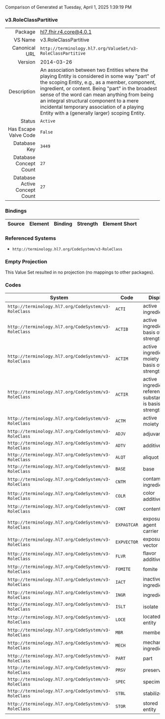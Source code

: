 Comparison of 
Generated at Tuesday, April 1, 2025 1:39:19 PM

### v3.RoleClassPartitive

|      |     |
| ---: | --- |
| Package | hl7.fhir.r4.core@4.0.1 |
| VS Name | v3.RoleClassPartitive |
| Canonical URL | `http://terminology.hl7.org/ValueSet/v3-RoleClassPartitive` |
| Version | 2014-03-26 |
| Description | An association between two Entities where the playing Entity is considered in some way "part" of the scoping Entity, e.g., as a member, component, ingredient, or content. Being "part" in the broadest sense of the word can mean anything from being an integral structural component to a mere incidental temporary association of a playing Entity with a (generally larger) scoping Entity. |
| Status | `Active` |
| Has Escape Valve Code | `False` |
| Database Key | `3449` |
| Database Concept Count | `27` |
| Database Active Concept Count | `27` |
### Bindings

| Source | Element | Binding | Strength | Element Short |
| ------ | ------- | ------- | -------- | ------------- |

### Referenced Systems

* `http://terminology.hl7.org/CodeSystem/v3-RoleClass`
### Empty Projection

This Value Set resulted in no projection (no mappings to other packages).

### Codes

| System | Code | Display |
| ------ | ---- | ------- |
| `http://terminology.hl7.org/CodeSystem/v3-RoleClass` | `ACTI` | active ingredient |
| `http://terminology.hl7.org/CodeSystem/v3-RoleClass` | `ACTIB` | active ingredient - basis of strength |
| `http://terminology.hl7.org/CodeSystem/v3-RoleClass` | `ACTIM` | active ingredient - moiety is basis of strength |
| `http://terminology.hl7.org/CodeSystem/v3-RoleClass` | `ACTIR` | active ingredient - reference substance is basis of strength |
| `http://terminology.hl7.org/CodeSystem/v3-RoleClass` | `ACTM` | active moiety |
| `http://terminology.hl7.org/CodeSystem/v3-RoleClass` | `ADJV` | adjuvant |
| `http://terminology.hl7.org/CodeSystem/v3-RoleClass` | `ADTV` | additive |
| `http://terminology.hl7.org/CodeSystem/v3-RoleClass` | `ALQT` | aliquot |
| `http://terminology.hl7.org/CodeSystem/v3-RoleClass` | `BASE` | base |
| `http://terminology.hl7.org/CodeSystem/v3-RoleClass` | `CNTM` | contaminant ingredient |
| `http://terminology.hl7.org/CodeSystem/v3-RoleClass` | `COLR` | color additive |
| `http://terminology.hl7.org/CodeSystem/v3-RoleClass` | `CONT` | content |
| `http://terminology.hl7.org/CodeSystem/v3-RoleClass` | `EXPAGTCAR` | exposure agent carrier |
| `http://terminology.hl7.org/CodeSystem/v3-RoleClass` | `EXPVECTOR` | exposure vector |
| `http://terminology.hl7.org/CodeSystem/v3-RoleClass` | `FLVR` | flavor additive |
| `http://terminology.hl7.org/CodeSystem/v3-RoleClass` | `FOMITE` | fomite |
| `http://terminology.hl7.org/CodeSystem/v3-RoleClass` | `IACT` | inactive ingredient |
| `http://terminology.hl7.org/CodeSystem/v3-RoleClass` | `INGR` | ingredient |
| `http://terminology.hl7.org/CodeSystem/v3-RoleClass` | `ISLT` | isolate |
| `http://terminology.hl7.org/CodeSystem/v3-RoleClass` | `LOCE` | located entity |
| `http://terminology.hl7.org/CodeSystem/v3-RoleClass` | `MBR` | member |
| `http://terminology.hl7.org/CodeSystem/v3-RoleClass` | `MECH` | mechanical ingredient |
| `http://terminology.hl7.org/CodeSystem/v3-RoleClass` | `PART` | part |
| `http://terminology.hl7.org/CodeSystem/v3-RoleClass` | `PRSV` | preservative |
| `http://terminology.hl7.org/CodeSystem/v3-RoleClass` | `SPEC` | specimen |
| `http://terminology.hl7.org/CodeSystem/v3-RoleClass` | `STBL` | stabilizer |
| `http://terminology.hl7.org/CodeSystem/v3-RoleClass` | `STOR` | stored entity |
